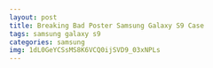 ```yaml
---
layout: post
title: Breaking Bad Poster Samsung Galaxy S9 Case
tags: samsung galaxy s9
categories: samsung
img: 1dL0GeYCSsMS8K6VCQ0ijSVD9_03xNPLs
---
```

